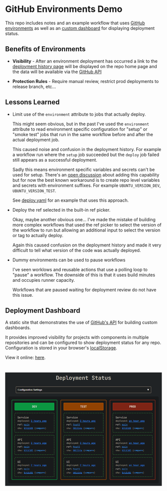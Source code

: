 # GitHub Environments Demo

This repo includes notes and an example workflow that uses [GitHub environments](https://docs.github.com/en/actions/managing-workflow-runs-and-deployments/managing-deployments/managing-environments-for-deployment) as well as an [custom dashboard](#deployment-dashboard) for displaying deployment status.

## Benefits of Environments

- **Visibility** - After an environment deployment has occurred a link to the [deployment history page](https://github.com/sethreno/env-deploy-example/deployments) will be displayed on the repo home page and the data will be available via the [GitHub API](https://docs.github.com/en/rest/deployments/deployments?apiVersion=2022-11-28)

- **Protection Rules** - Require manual review, restrict prod deployments to release branch, etc...

## Lessons Learned

- Limit use of the `environment` attribute to jobs that actually deploy.

  This might seem obvious, but in the past I've used the `environment`
  attribute to read environment specific configuration for "setup" or "smoke
  test" jobs that run in the same workflow before and after the actual
  deployment job.

  This caused noise and confusion in the deployment history. For example a workflow run where the `setup` job succeeded but the `deploy` job failed still appears as a successful deployment.

  Sadly this means environment specific variables and secrets can't be used for setup. There's an [open discussion](https://github.com/orgs/community/discussions/36919) about adding this capability but for now the best known workaround is to create repo level variables and secrets with environment suffixes. For example `UBUNTU_VERSION_DEV`, `UBUNTU_VERSION_TEST`.

  See [deploy.yaml](https://github.com/sethreno/env-deploy-example/blob/main/.github/workflows/deploy.yaml#L33) for an example that uses this approach.

- Deploy the ref selected in the built-in ref picker.

  Okay, maybe another obvious one... I've made the mistake of building more complex workflows that used the ref picker to select the version of the workflow to run but allowing an additional input to select the version or tag to actually deploy.

  Again this caused confusion on the deployment history and made it very
  difficult to tell what version of the code was actually deployed.

- Dummy environments can be used to pause workflows

  I've seen worklows and reusable actions that use a polling loop to "pause" a workflow. The downside of this is that it uses build minutes and occupies runner capacity.

  Workflows that are paused waiting for deployment review do not have this issue.

## Deployment Dashboard

A static site that demonstrates the use of [GitHub's
API](https://docs.github.com/en/rest/deployments/deployments?apiVersion=2022-11-28)
for building custom dashboards.

It provides improved visibility for projects with components in multiple repositories and can be configured to show deployment status for any repo. Configuration is stored in your browser's [localStorage](https://developer.mozilla.org/en-US/docs/Web/API/Window/localStorage).

View it online: [here](https://sethreno.github.io/env-deploy-example/).

# ![alt text](image.png)
